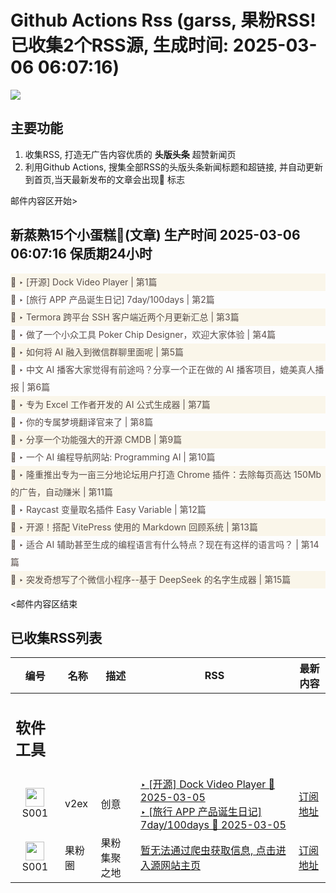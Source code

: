 # Github Actions Rss (garss, 果粉RSS! 已收集2个RSS源, 生成时间: 2025-03-06 06:07:16)

![](https://cdn.jsdelivr.net/gh/xinkeji/garss/_media/ga-rss.png)



## 主要功能
1. 收集RSS, 打造无广告内容优质的 **头版头条** 超赞新闻页
2. 利用Github Actions, 搜集全部RSS的头版头条新闻标题和超链接, 并自动更新到首页,当天最新发布的文章会出现🌈 标志

邮件内容区开始>
<h2>新蒸熟15个小蛋糕🍰(文章) 生产时间 2025-03-06 06:07:16 保质期24小时</h2>

<div style='line-height:3;background-color:#FAF6EA;' ><a href='https://www.v2ex.com/t/1116206#reply0' style="line-height:2;text-decoration:none;display:block;color:#584D49;">🌈 ‣ [开源] Dock Video Player | 第1篇</a></div><div style='line-height:3;' ><a href='https://www.v2ex.com/t/1116200#reply0' style="line-height:2;text-decoration:none;display:block;color:#584D49;">🌈 ‣ [旅行 APP 产品诞生日记] 7day/100days | 第2篇</a></div><div style='line-height:3;background-color:#FAF6EA;' ><a href='https://www.v2ex.com/t/1116024#reply27' style="line-height:2;text-decoration:none;display:block;color:#584D49;">🌈 ‣ Termora 跨平台 SSH 客户端近两个月更新汇总 | 第3篇</a></div><div style='line-height:3;' ><a href='https://www.v2ex.com/t/1116158#reply3' style="line-height:2;text-decoration:none;display:block;color:#584D49;">🌈 ‣ 做了一个小众工具 Poker Chip Designer，欢迎大家体验 | 第4篇</a></div><div style='line-height:3;background-color:#FAF6EA;' ><a href='https://www.v2ex.com/t/1116109#reply16' style="line-height:2;text-decoration:none;display:block;color:#584D49;">🌈 ‣ 如何将 AI 融入到微信群聊里面呢 | 第5篇</a></div><div style='line-height:3;' ><a href='https://www.v2ex.com/t/1116116#reply4' style="line-height:2;text-decoration:none;display:block;color:#584D49;">🌈 ‣ 中文 AI 播客大家觉得有前途吗？分享一个正在做的 AI 播客项目，媲美真人播报 | 第6篇</a></div><div style='line-height:3;background-color:#FAF6EA;' ><a href='https://www.v2ex.com/t/1116151#reply1' style="line-height:2;text-decoration:none;display:block;color:#584D49;">🌈 ‣ 专为 Excel 工作者开发的 AI 公式生成器 | 第7篇</a></div><div style='line-height:3;' ><a href='https://www.v2ex.com/t/1115980#reply4' style="line-height:2;text-decoration:none;display:block;color:#584D49;">🌈 ‣ 你的专属梦境翻译官来了 | 第8篇</a></div><div style='line-height:3;background-color:#FAF6EA;' ><a href='https://www.v2ex.com/t/1115953#reply20' style="line-height:2;text-decoration:none;display:block;color:#584D49;">🌈 ‣ 分享一个功能强大的开源 CMDB | 第9篇</a></div><div style='line-height:3;' ><a href='https://www.v2ex.com/t/1116076#reply1' style="line-height:2;text-decoration:none;display:block;color:#584D49;">🌈 ‣ 一个 AI 编程导航网站: Programming AI | 第10篇</a></div><div style='line-height:3;background-color:#FAF6EA;' ><a href='https://www.v2ex.com/t/1116038#reply4' style="line-height:2;text-decoration:none;display:block;color:#584D49;">🌈 ‣ 隆重推出专为一亩三分地论坛用户打造 Chrome 插件：去除每页高达 150Mb 的广告，自动赚米 | 第11篇</a></div><div style='line-height:3;' ><a href='https://www.v2ex.com/t/1115966#reply4' style="line-height:2;text-decoration:none;display:block;color:#584D49;">🌈 ‣ Raycast 变量取名插件 Easy Variable | 第12篇</a></div><div style='line-height:3;background-color:#FAF6EA;' ><a href='https://www.v2ex.com/t/1115982#reply0' style="line-height:2;text-decoration:none;display:block;color:#584D49;">🌈 ‣ 开源！搭配 VitePress 使用的 Markdown 回顾系统 | 第13篇</a></div><div style='line-height:3;' ><a href='https://www.v2ex.com/t/1116059#reply0' style="line-height:2;text-decoration:none;display:block;color:#584D49;">🌈 ‣ 适合 AI 辅助甚至生成的编程语言有什么特点？现在有这样的语言吗？ | 第14篇</a></div><div style='line-height:3;background-color:#FAF6EA;' ><a href='https://www.v2ex.com/t/1115958#reply3' style="line-height:2;text-decoration:none;display:block;color:#584D49;">🌈 ‣ 突发奇想写了个微信小程序--基于 DeepSeek 的名字生成器 | 第15篇</a></div>

<邮件内容区结束

## 已收集RSS列表

| 编号 | 名称 | 描述 | RSS | 最新内容 |
| --- | --- | --- | --- | --- |
| <h2 id="软件工具">软件工具</h2> |  |   |  |  |
| <div id="S001" style="text-align: center;"><img src="https://cdn.jsdelivr.net/gh/zhaoolee/garss/_media/favicon/S001.png" width="30px" style="width:30px;height: auto;"/><br><span>S001</span></div> | v2ex | 创意 | [‣ \[开源\] Dock Video Player 🌈 2025-03-05](https://www.v2ex.com/t/1116206#reply0)<br/>[‣ \[旅行 APP 产品诞生日记\] 7day/100days 🌈 2025-03-05](https://www.v2ex.com/t/1116200#reply0) | [订阅地址](https://www.v2ex.com/feed/tab/creative.xml) |
| <div id="S001" style="text-align: center;"><img src="https://cdn.jsdelivr.net/gh/zhaoolee/garss/_media/favicon/S001.png" width="30px" style="width:30px;height: auto;"/><br><span>S001</span></div> | 果粉圈 | 果粉集聚之地 | [暂无法通过爬虫获取信息, 点击进入源网站主页](https://g0f.cn) | [订阅地址](https://g0f.cn/rss.xml) |



